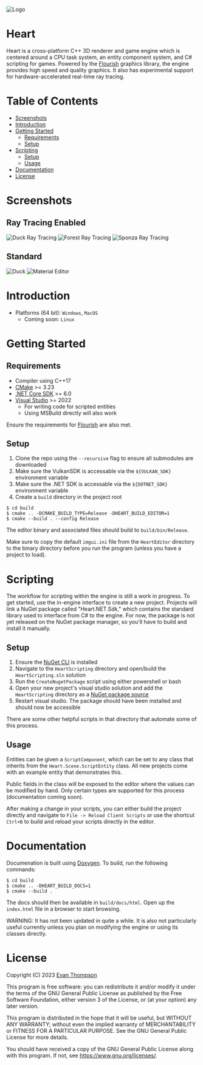 ![Logo](https://raw.githubusercontent.com/TheApplePieGod/Heart/9fe3deb4328aec3de7c1d669e7117341dfab88f3/images/logo.png)

# Heart

Heart is a cross-platform C++ 3D renderer and game engine which is centered around a CPU task system, an entity component system, and C# scripting for games. Powered by the [Flourish](https://github.com/TheApplePieGod/flourish) graphics library, the engine provides high speed and quality graphics. It also has experimental support for hardware-accelerated real-time ray tracing.

<!--
@cond TURN_OFF_DOXYGEN
-->

# Table of Contents

- [Screenshots](#Screenshots)
- [Introduction](#Introduction)
- [Getting Started](#Getting-Started)
    - [Requirements](#Requirements)
    - [Setup](#General-Setup)
- [Scripting](#Scripting)
    - [Setup](#Setup)
    - [Usage](#Usage)
- [Documentation](#Documentation)
- [License](#License)

# Screenshots

## Ray Tracing Enabled

![Duck Ray Tracing](https://raw.githubusercontent.com/TheApplePieGod/Heart/main/images/duck-rays.webp)
![Forest Ray Tracing](https://raw.githubusercontent.com/TheApplePieGod/Heart/main/images/rays-2.webp)
![Sponza Ray Tracing](https://raw.githubusercontent.com/TheApplePieGod/Heart/main/images/rays-3.webp)

## Standard

![Duck](https://raw.githubusercontent.com/TheApplePieGod/Heart/main/images/duck-norays.webp)
![Material Editor](https://raw.githubusercontent.com/TheApplePieGod/Heart/main/images/material-editor.webp)

<!--
@endcond TURN_OFF_DOXYGEN
-->

# Introduction

- Platforms (64 bit): `Windows`, `MacOS`
    - Coming soon: `Linux`

# Getting Started

## Requirements

- Compiler using C++17
- [CMake](https://cmake.org/download/) >= 3.23
- [.NET Core SDK](https://dotnet.microsoft.com/en-us/download/dotnet) >= 6.0
- [Visual Studio](https://visualstudio.microsoft.com/vs/) >= 2022
    - For writing code for scripted entities
    - Using MSBuild directly will also work

Ensure the requirements for [Flourish](https://github.com/TheApplePieGod/flourish#requirements) are also met.

## Setup

1. Clone the repo using the `--recursive` flag to ensure all submodules are downloaded
2. Make sure the VulkanSDK is accessable via the `${VULKAN_SDK}` environment variable
3. Make sure the .NET SDK is accessable via the `${DOTNET_SDK}` environment variable
4. Create a `build` directory in the project root

```
$ cd build
$ cmake .. -DCMAKE_BUILD_TYPE=Release -DHEART_BUILD_EDITOR=1
$ cmake --build . --config Release
```

The editor binary and associated files should build to `build/bin/Release`.

Make sure to copy the default `imgui.ini` file from the `HeartEditor` directory to the binary directory before you run the program (unless you have a project to load).

# Scripting

The workflow for scripting within the engine is still a work in progress. To get started, use the in-engine interface to create a new project. Projects will link a NuGet package called "Heart.NET.Sdk," which contains the standard library used to interface from C# to the engine. For now, the package is not yet released on the NuGet package manager, so you'll have to build and install it manually.

## Setup

1. Ensure the [NuGet CLI](https://docs.microsoft.com/en-us/nuget/reference/nuget-exe-cli-reference) is installed
2. Navigate to the `HeartScripting` directory and open/build the `HeartScripting.sln` solution
3. Run the `CreateNugetPackage` script using either powershell or bash
4. Open your new project's visual studio solution and add the `HeartScripting` directory as a [NuGet package source](https://docs.microsoft.com/en-us/nuget/consume-packages/install-use-packages-visual-studio#package-sources)
5. Restart visual studio. The package should have been installed and should now be accessible

There are some other helpful scripts in that directory that automate some of this process.

## Usage

Entities can be given a `ScriptComponent`, which can be set to any class that inherits from the `Heart.Scene.ScriptEntity` class. All new projects come with an example entity that demonstrates this. 

Public fields in the class will be exposed to the editor where the values can be modified by hand. Only certain types are supported for this process (documentation coming soon).

After making a change in your scripts, you can either build the project directly and navigate to `File -> Reload Client Scripts` or use the shortcut `Ctrl+B` to build and reload your scripts directly in the editor.

# Documentation

Documenation is built using [Doxygen](https://www.doxygen.nl/). To build, run the following commands:
```
$ cd build
$ cmake .. -DHEART_BUILD_DOCS=1
$ cmake --build .
```

The docs should then be available in `build/docs/html`. Open up the `index.html` file in a browser to start browsing.

WARNING: It has not been updated in quite a while. It is also not particularly useful currently unless you plan on modifying the engine or using its classes directly.

# License

Copyright (C) 2023 [Evan Thompson](https://evanthompson.site/)

This program is free software: you can redistribute it and/or modify
it under the terms of the GNU General Public License as published by
the Free Software Foundation, either version 3 of the License, or
(at your option) any later version.

This program is distributed in the hope that it will be useful,
but WITHOUT ANY WARRANTY; without even the implied warranty of
MERCHANTABILITY or FITNESS FOR A PARTICULAR PURPOSE.  See the
GNU General Public License for more details.

You should have received a copy of the GNU General Public License
along with this program.  If not, see <https://www.gnu.org/licenses/>.